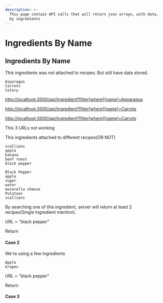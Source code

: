 ```yaml
---
description: >-
  This page contain API calls that will return json arrays, with data, filtered 
  by ingredients
---
```


# Ingredients By Name

## Ingredients By Name

This ingredients was not attached to recipes. But still have data stored.

```text
Asparagus
Carrots
Celery
```

[http://localhost:3000/api/ingredient?filter\[where\]\[name\]=Asparagus](http://localhost:3000/api/ingredient?filter[where][name]=Asparagus)

[http://localhost:3000/api/ingredient?filter\[where\]\[name\]=Carrots](http://localhost:3000/api/ingredient?filter[where][name]=Carrots)

[http://localhost:3000/api/ingredient?filter\[where\]\[name\]=Carrots](http://localhost:3000/api/ingredient?filter[where][name]=Celery)

This 3 URLs not working

This ingredients attached to different recipes\(OR NOT\)

```text
scallions
apple
banana
beef roast
black pepper
```

```text
Black Pepper
apple
sugar
water
mozarella cheese
Potatoes
scallions
```

By searching one of this ingredient, server will return at least 2 recipes\(Single Ingredient mention\).

URL = "black pepper"

Return

#### Case 2

We're using a few ingredients

```text
Apple
Grapes
```

URL = "black pepper"

Return

#### Case 3

